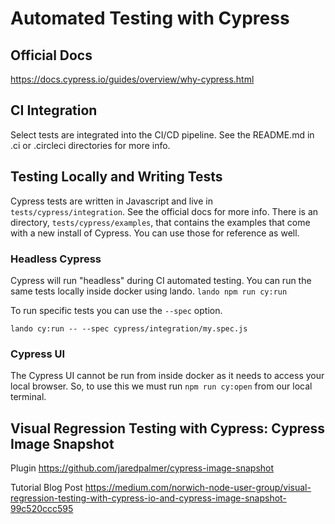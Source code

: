 # Automated Testing with Cypress

## Official Docs

https://docs.cypress.io/guides/overview/why-cypress.html


## CI Integration

Select tests are integrated into the CI/CD pipeline. See the README.md in .ci or .circleci directories for more info.


## Testing Locally and Writing Tests

Cypress tests are written in Javascript and live in `tests/cypress/integration`. See the official docs for more info. There is an directory, `tests/cypress/examples`, that contains the examples that come with a new install of Cypress. You can use those for reference as well.

### Headless Cypress

Cypress will run "headless" during CI automated testing. You can run the same tests locally inside docker using lando. `lando npm run cy:run`

To run specific tests you can use the `--spec` option.

`lando cy:run -- --spec cypress/integration/my.spec.js`

### Cypress UI

The Cypress UI cannot be run from inside docker as it needs to access your local browser. So, to use this we must run `npm run cy:open` from our local terminal.


## Visual Regression Testing with Cypress: Cypress Image Snapshot

Plugin
https://github.com/jaredpalmer/cypress-image-snapshot

Tutorial Blog Post
https://medium.com/norwich-node-user-group/visual-regression-testing-with-cypress-io-and-cypress-image-snapshot-99c520ccc595

